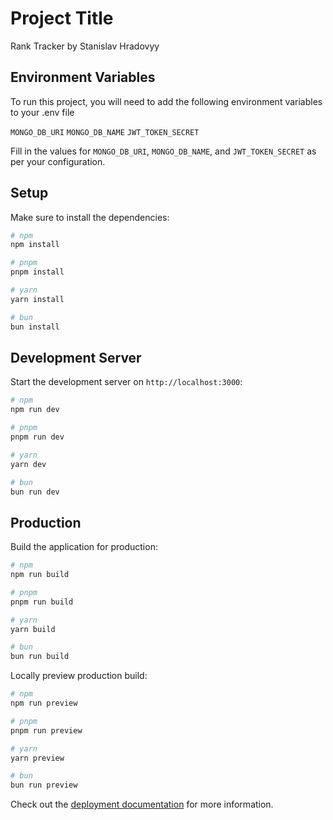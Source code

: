 # Project Title

Rank Tracker by Stanislav Hradovyy

## Environment Variables

To run this project, you will need to add the following environment variables to your .env file

`MONGO_DB_URI`
`MONGO_DB_NAME`
`JWT_TOKEN_SECRET`

Fill in the values for `MONGO_DB_URI`, `MONGO_DB_NAME`, and `JWT_TOKEN_SECRET` as per your configuration.

## Setup

Make sure to install the dependencies:

```bash
# npm
npm install

# pnpm
pnpm install

# yarn
yarn install

# bun
bun install
```

## Development Server

Start the development server on `http://localhost:3000`:

```bash
# npm
npm run dev

# pnpm
pnpm run dev

# yarn
yarn dev

# bun
bun run dev
```

## Production

Build the application for production:

```bash
# npm
npm run build

# pnpm
pnpm run build

# yarn
yarn build

# bun
bun run build
```

Locally preview production build:

```bash
# npm
npm run preview

# pnpm
pnpm run preview

# yarn
yarn preview

# bun
bun run preview
```

Check out the [deployment documentation](https://nuxt.com/docs/getting-started/deployment) for more information.

